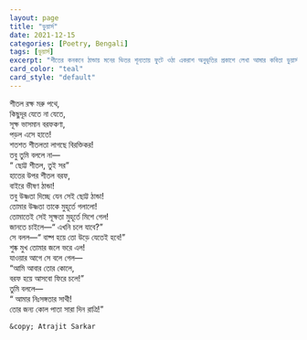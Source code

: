 ```yaml
---
layout: page
title: "ডুয়ার্স"
date: 2021-12-15
categories: [Poetry, Bengali]
tags: [ডুয়ার্স]
excerpt: "শীতের কনকনে ঠান্ডায় মনের ভিতর শূন্যতায় ফুটে ওঠা একরাশ অনুভূতির প্রকাশে লেখা আমার কবিতা ডুয়ার্স।"
card_color: "teal"
card_style: "default"
---
```


<p align="center">

শীতল রক্ষ মরু পথে, <br>
কিছুদূর যেতে না যেতে,<br>
সূক্ষ ভাসমান বরফকণা,<br>
পড়ল এসে হাতে!<br>
শতশত শীতলতা লাগছে বিরক্তিকর!<br>
তবু তুমি বললে না—<br>
“ ছোট্ট শীতল, তুই সর”<br>
হাতের উপর শীতল বরফ,<br>
বাইরে ভীষণ ঠান্ডা!<br>
তবু উষ্ণতা দিচ্ছে যেন সেই ছোট্ট ঠান্ডা!<br>
তোমার উষ্ণতা তাকে মুহূর্তে গলালো!<br>
তোমাতেই সেই সূক্ষতা মুহূর্তে মিশে গেল! <br>
জানতে চাইলে—“ এখনি চলে যাবে?”<br>
সে বলল—“ বাষ্প হয়ে তো উড়ে যেতেই হবে!”<br>
শুষ্ক মুখ তোমার জলে ভরে এল!<br>
যাওয়ার আগে সে বলে গেল—<br>
“আমি আবার তোর কোলে,<br>
বরফ হয়ে আসবো ফিরে চলে!”<br>
তুমি বললে—<br>
“ আমার নিঃসঙ্গতার সাথী!<br>
তোর জন্য কোল পাতা সারা দিন রাত্রি!”
</p>

`&copy; Atrajit Sarkar`
